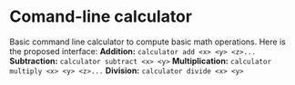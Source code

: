 # Comand-line calculator

Basic command line calculator to compute basic math operations. Here is the proposed interface:
**Addition:** `calculator add <x> <y> <z>...`
**Subtraction:** `calculator subtract <x> <y>`
**Multiplication:** `calculator multiply <x> <y> <z>...`
**Division:** `calculator divide <x> <y>`
